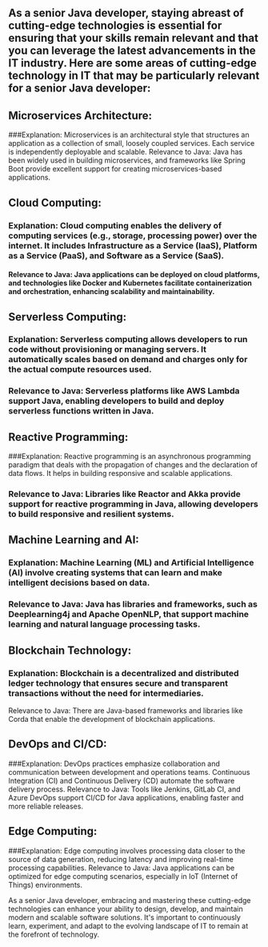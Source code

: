 ## As a senior Java developer, staying abreast of cutting-edge technologies is essential for ensuring that your skills remain relevant and that you can leverage the latest advancements in the IT industry. Here are some areas of cutting-edge technology in IT that may be particularly relevant for a senior Java developer:

   ## Microservices Architecture:
   
   ###Explanation:
   Microservices is an architectural style that structures an application as a collection of small, loosely coupled services. Each service is independently deployable and scalable.
        Relevance to Java: Java has been widely used in building microservices, and frameworks like Spring Boot provide excellent support for creating microservices-based applications.

   ## Cloud Computing:
   ### Explanation: Cloud computing enables the delivery of computing services (e.g., storage, processing power) over the internet. It includes Infrastructure as a Service (IaaS), Platform as a Service (PaaS), and Software as a Service (SaaS).
   #### Relevance to Java: Java applications can be deployed on cloud platforms, and technologies like Docker and Kubernetes facilitate containerization and orchestration, enhancing scalability and maintainability.

   ## Serverless Computing:
   ### Explanation: Serverless computing allows developers to run code without provisioning or managing servers. It automatically scales based on demand and charges only for the actual compute resources used.
   ### Relevance to Java: Serverless platforms like AWS Lambda support Java, enabling developers to build and deploy serverless functions written in Java.

   ## Reactive Programming:
   ###Explanation: Reactive programming is an asynchronous programming paradigm that deals with the propagation of changes and the declaration of data flows. It helps in building responsive and scalable applications.
   ### Relevance to Java: Libraries like Reactor and Akka provide support for reactive programming in Java, allowing developers to build responsive and resilient systems.

   ## Machine Learning and AI:
   ### Explanation: Machine Learning (ML) and Artificial Intelligence (AI) involve creating systems that can learn and make intelligent decisions based on data.
   ### Relevance to Java: Java has libraries and frameworks, such as Deeplearning4j and Apache OpenNLP, that support machine learning and natural language processing tasks.

   ## Blockchain Technology:
   ### Explanation: Blockchain is a decentralized and distributed ledger technology that ensures secure and transparent transactions without the need for intermediaries.
   Relevance to Java: There are Java-based frameworks and libraries like Corda that enable the development of blockchain applications.

   ## DevOps and CI/CD:
   ###Explanation: DevOps practices emphasize collaboration and communication between development and operations teams. Continuous Integration (CI) and Continuous Delivery (CD) automate the software delivery process.
        Relevance to Java: Tools like Jenkins, GitLab CI, and Azure DevOps support CI/CD for Java applications, enabling faster and more reliable releases.

   ## Edge Computing:
   ###Explanation: Edge computing involves processing data closer to the source of data generation, reducing latency and improving real-time processing capabilities.
        Relevance to Java: Java applications can be optimized for edge computing scenarios, especially in IoT (Internet of Things) environments.

As a senior Java developer, embracing and mastering these cutting-edge technologies can enhance your ability to design, develop, and maintain modern and scalable software solutions. It's important to continuously learn, experiment, and adapt to the evolving landscape of IT to remain at the forefront of technology.
